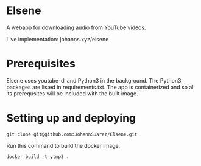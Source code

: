 
# Elsene
A webapp for downloading audio from YouTube videos.


Live implementation: johanns.xyz/elsene

# Prerequisites
Elsene uses youtube-dl and Python3 in the background. The Python3 packages
are listed in requirements.txt. The app is containerized 
and so all its prerequsites will
be included with the built image.

# Setting up and deploying

```
git clone git@github.com:JohannSuarez/Elsene.git
```


Run this command to build the docker image.

```
docker build -t ytmp3 .
```
